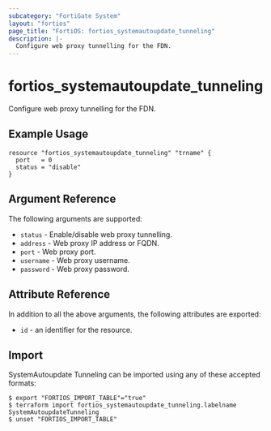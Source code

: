 ```yaml
---
subcategory: "FortiGate System"
layout: "fortios"
page_title: "FortiOS: fortios_systemautoupdate_tunneling"
description: |-
  Configure web proxy tunnelling for the FDN.
---
```


# fortios_systemautoupdate_tunneling
Configure web proxy tunnelling for the FDN.

## Example Usage

```hcl
resource "fortios_systemautoupdate_tunneling" "trname" {
  port   = 0
  status = "disable"
}
```

## Argument Reference

The following arguments are supported:

* `status` - Enable/disable web proxy tunnelling.
* `address` - Web proxy IP address or FQDN.
* `port` - Web proxy port.
* `username` - Web proxy username.
* `password` - Web proxy password.


## Attribute Reference

In addition to all the above arguments, the following attributes are exported:
* `id` - an identifier for the resource.

## Import

SystemAutoupdate Tunneling can be imported using any of these accepted formats:
```
$ export "FORTIOS_IMPORT_TABLE"="true"
$ terraform import fortios_systemautoupdate_tunneling.labelname SystemAutoupdateTunneling
$ unset "FORTIOS_IMPORT_TABLE"
```
